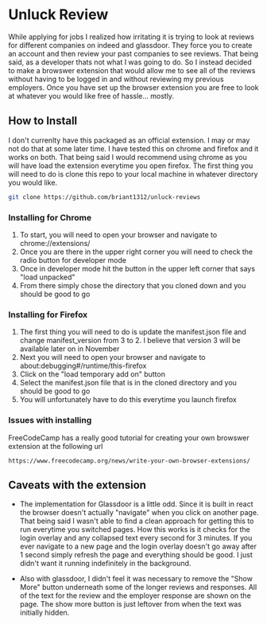 # Unluck Review
While applying for jobs I realized how irritating it is trying to look at reviews for different companies on indeed and glassdoor. They force you to create an account and then review your past companies to see reviews. That being said, as a developer thats not what I was going to do. So I instead decided to make a browswer extension that would allow me to see all of the reviews without having to be logged in and without reviewing my previous employers. Once you have set up the browser extension you are free to look at whatever you would like free of hassle... mostly.

## How to Install
I don't currenlty have this packaged as an official extension. I may or may not do that at some later time. I have tested this on chrome and firefox and it works on both. That being said I would recommend using chrome as you will have load the extension everytime you open firefox. The first thing you will need to do is clone this repo to your local machine in whatever directory you would like. 
```sh
git clone https://github.com/briant1312/unluck-reviews
```
### Installing for Chrome
1. To start, you will need to open your browser and navigate to chrome://extensions/
2. Once you are there in the upper right corner you will need to check the radio button for developer mode
3. Once in developer mode hit the button in the upper left corner that says "load unpacked"
4. From there simply chose the directory that you cloned down and you should be good to go

### Installing for Firefox
1. The first thing you will need to do is update the manifest.json file and change manifest_version from 3 to 2. I believe that version 3 will be available later on in November
2. Next you will need to open your browser and navigate to about:debugging#/runtime/this-firefox
3. Click on the "load temporary add on" button
4. Select the manifest.json file that is in the cloned directory and you should be good to go
5. You will unfortunately have to do this everytime you launch firefox

### Issues with installing
FreeCodeCamp has a really good tutorial for creating your own browswer extension at the following url
```
https://www.freecodecamp.org/news/write-your-own-browser-extensions/
```

## Caveats with the extension
- The implementation for Glassdoor is a little odd. Since it is built in react the browser doesn't actually "navigate" when you click on another page. That being said I wasn't able to find a clean approach for getting this to run everytime you switched pages. How this works is it checks for the login overlay and any collapsed text every second for 3 minutes. If you ever navigate to a new page and the login overlay doesn't go away after 1 second simply refresh the page and everything should be good. I just didn't want it running indefinitely in the background. 

- Also with glassdoor, I didn't feel it was necessary to remove the "Show More" button underneath some of the longer reviews and responses. All of the text for the review and the employer response are shown on the page. The show more button is just leftover from when the text was initially hidden.